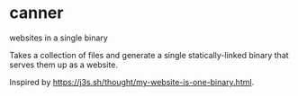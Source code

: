 # canner
websites in a single binary

Takes a collection of files and generate a single statically-linked binary that serves them up as a website.

Inspired by https://j3s.sh/thought/my-website-is-one-binary.html.
